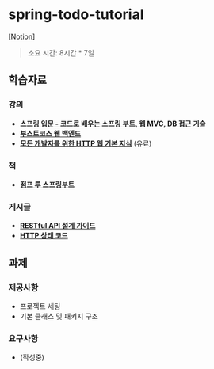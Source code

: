 # spring-todo-tutorial
[[Notion](https://cubic-socks-779.notion.site/Spring-Todo-Tutorial-5b8b18215a0047e5b30d2bfd986c5b01)]

> 소요 시간: 8시간 * 7일


## 학습자료

### 강의

- **[스프링 입문 - 코드로 배우는 스프링 부트, 웹 MVC, DB 접근 기술](https://www.inflearn.com/course/%EC%8A%A4%ED%94%84%EB%A7%81-%EC%9E%85%EB%AC%B8-%EC%8A%A4%ED%94%84%EB%A7%81%EB%B6%80%ED%8A%B8/dashboard)**
- [**부스트코스 웹 백엔드**](https://m.boostcourse.org/web326/lectures/28762)
- **[모든 개발자를 위한 HTTP 웹 기본 지식](https://www.inflearn.com/course/http-%EC%9B%B9-%EB%84%A4%ED%8A%B8%EC%9B%8C%ED%81%AC)** (유료)

### 책

- **[점프 투 스프링부트](https://wikidocs.net/book/7601)**

### 게시글

- [**RESTful API 설계 가이드**](https://sanghaklee.tistory.com/57)
- **[HTTP 상태 코드](https://developer.mozilla.org/ko/docs/Web/HTTP/Status)**


## 과제

### 제공사항

- 프로젝트 세팅
- 기본 클래스 및 패키지 구조

### 요구사항

- (작성중)
